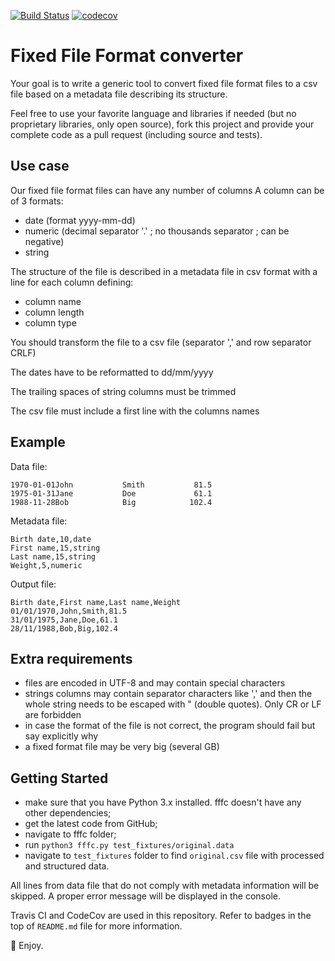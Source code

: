 [![Build Status](https://travis-ci.org/stanhordiyenko/fffc.svg?branch=master)](https://travis-ci.org/stanhordiyenko/fffc) [![codecov](https://codecov.io/gh/stanhordiyenko/fffc/branch/master/graph/badge.svg)](https://codecov.io/gh/stanhordiyenko/fffc)

# Fixed File Format converter

Your goal is to write a generic tool to convert fixed file format files to a csv file based on a metadata file describing its structure.

Feel free to use your favorite language and libraries if needed (but no proprietary libraries, only open source), fork this project and provide your complete code as a pull request (including source and tests).

## Use case

Our fixed file format files can have any number of columns
A column can be of 3 formats:
* date (format yyyy-mm-dd)
* numeric (decimal separator '.' ; no thousands separator ; can be negative)
* string

The structure of the file is described in a metadata file in csv format with a line for each column defining:
* column name
* column length
* column type

You should transform the file to a csv file (separator ',' and row separator CRLF)

The dates have to be reformatted to dd/mm/yyyy

The trailing spaces of string columns must be trimmed

The csv file must include a first line with the columns names

## Example

Data file:
```
1970-01-01John           Smith           81.5
1975-01-31Jane           Doe             61.1
1988-11-28Bob            Big            102.4
```

Metadata file:
```
Birth date,10,date
First name,15,string
Last name,15,string
Weight,5,numeric
```

Output file:
```
Birth date,First name,Last name,Weight
01/01/1970,John,Smith,81.5
31/01/1975,Jane,Doe,61.1
28/11/1988,Bob,Big,102.4
```

## Extra requirements
* files are encoded in UTF-8 and may contain special characters
* strings columns may contain separator characters like ',' and then the whole string needs to be escaped with " (double quotes). Only CR or LF are forbidden
* in case the format of the file is not correct, the program should fail but say explicitly why
* a fixed format file may be very big (several GB)

## Getting Started

* make sure that you have Python 3.x installed. fffc doesn't have any other dependencies;
* get the latest code from GitHub;
* navigate to fffc folder;
* run `python3 fffc.py test_fixtures/original.data`
* navigate to `test_fixtures` folder to find `original.csv` file with processed and structured data.

All lines from data file that do not comply with metadata information will be 
skipped. A proper error message will be displayed in the console.

Travis CI and CodeCov are used in this repository. Refer to badges in the top 
of `README.md` file for more information.

:rocket: Enjoy.